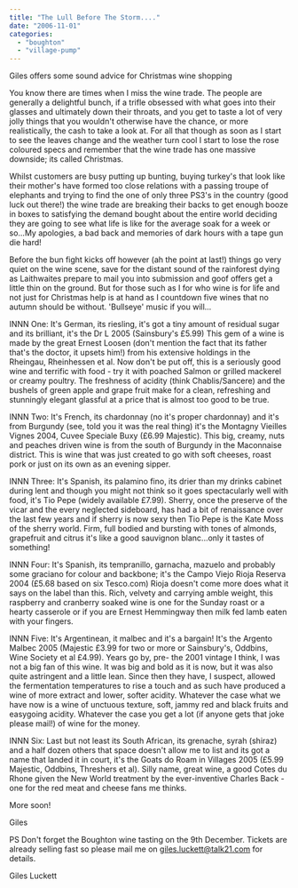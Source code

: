 ```yaml
---
title: "The Lull Before The Storm...."
date: "2006-11-01"
categories: 
  - "boughton"
  - "village-pump"
---
```


Giles offers some sound advice for Christmas wine shopping

You know there are times when I miss the wine trade. The people are generally a delightful bunch, if a trifle obsessed with what goes into their glasses and ultimately down their throats, and you get to taste a lot of very jolly things that you wouldn't otherwise have the chance, or more realistically, the cash to take a look at. For all that though as soon as I start to see the leaves change and the weather turn cool I start to lose the rose coloured specs and remember that the wine trade has one massive downside; its called Christmas.

Whilst customers are busy putting up bunting, buying turkey's that look like their mother's have formed too close relations with a passing troupe of elephants and trying to find the one of only three PS3's in the country (good luck out there!) the wine trade are breaking their backs to get enough booze in boxes to satisfying the demand bought about the entire world deciding they are going to see what life is like for the average soak for a week or so...My apologies, a bad back and memories of dark hours with a tape gun die hard!

Before the bun fight kicks off however (ah the point at last!) things go very quiet on the wine scene, save for the distant sound of the rainforest dying as Laithwaites prepare to mail you into submission and goof offers get a little thin on the ground. But for those such as I for who wine is for life and not just for Christmas help is at hand as I countdown five wines that no autumn should be without. 'Bullseye' music if you will...

INNN One: It's German, its riesling, it's got a tiny amount of residual sugar and its brilliant, it's the Dr L 2005 (Sainsbury's £5.99) This gem of a wine is made by the great Ernest Loosen (don't mention the fact that its father that's the doctor, it upsets him!) from his extensive holdings in the Rheingau, Rheinhessen et al. Now don't be put off, this is a seriously good wine and terrific with food - try it with poached Salmon or grilled mackerel or creamy poultry. The freshness of acidity (think Chablis/Sancere) and the bushels of green apple and grape fruit make for a clean, refreshing and stunningly elegant glassful at a price that is almost too good to be true.

INNN Two: It's French, its chardonnay (no it's proper chardonnay) and it's from Burgundy (see, told you it was the real thing) it's the Montagny Vieilles Vignes 2004, Cuvee Speciale Buxy (£6.99 Majestic). This big, creamy, nuts and peaches driven wine is from the south of Burgundy in the Maconnaise district. This is wine that was just created to go with soft cheeses, roast pork or just on its own as an evening sipper.

INNN Three: It's Spanish, its palamino fino, its drier than my drinks cabinet during lent and though you might not think so it goes spectacularly well with food, it's Tio Pepe (widely available £7.99). Sherry, once the preserve of the vicar and the every neglected sideboard, has had a bit of renaissance over the last few years and if sherry is now sexy then Tio Pepe is the Kate Moss of the sherry world. Firm, full bodied and bursting with tones of almonds, grapefruit and citrus it's like a good sauvignon blanc...only it tastes of something!

INNN Four: It's Spanish, its tempranillo, garnacha, mazuelo and probably some graciano for colour and backbone; it's the Campo Viejo Rioja Reserva 2004 (£5.68 based on six Tesco.com) Rioja doesn't come more does what it says on the label than this. Rich, velvety and carrying amble weight, this raspberry and cranberry soaked wine is one for the Sunday roast or a hearty casserole or if you are Ernest Hemmingway then milk fed lamb eaten with your fingers.

INNN Five: It's Argentinean, it malbec and it's a bargain! It's the Argento Malbec 2005 (Majestic £3.99 for two or more or Sainsbury's, Oddbins, Wine Society et al £4.99). Years go by, pre- the 2001 vintage I think, I was not a big fan of this wine. It was big and bold as it is now, but it was also quite astringent and a little lean. Since then they have, I suspect, allowed the fermentation temperatures to rise a touch and as such have produced a wine of more extract and lower, softer acidity. Whatever the case what we have now is a wine of unctuous texture, soft, jammy red and black fruits and easygoing acidity. Whatever the case you get a lot (if anyone gets that joke please mail!) of wine for the money.

INNN Six: Last but not least its South African, its grenache, syrah (shiraz) and a half dozen others that space doesn't allow me to list and its got a name that landed it in court, it's the Goats do Roam in Villages 2005 (£5.99 Majestic, Oddbins, Threshers et al). Silly name, great wine, a good Cotes du Rhone given the New World treatment by the ever-inventive Charles Back - one for the red meat and cheese fans me thinks.

More soon!

Giles

PS Don't forget the Boughton wine tasting on the 9th December. Tickets are already selling fast so please mail me on giles.luckett@talk21.com for details.

Giles Luckett
